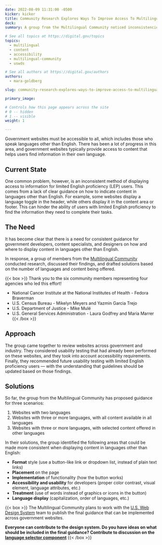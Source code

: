```yaml
---
date: 2022-08-09 11:31:00 -0500
kicker: kicker
title: Community Research Explores Ways To Improve Access To Multilingual Content
deck: 
summary: A group from the Multilingual Community noticed inconsistencies in access to languages other than English across government websites, and have started working on a solution.

# See all topics at https://digital.gov/topics
topics:
  - multilingual
  - content
  - accessibility
  - multilingual-community
  - uswds

# See all authors at https://digital.gov/authors
authors:
  - mara-goldberg

slug: community-research-explores-ways-to-improve-access-to-multilingual-content

primary_image: 

# Controls how this page appears across the site
# 0 -- hidden
# 1 -- visible
weight: 1

---
```


Government websites must be accessible to all, which includes those who speak languages other than English. There has been a lot of progress in this area, and government websites typically provide access to content that helps users find information in their own language.

## Current State

One common problem, however, is an inconsistent method of displaying access to information for limited English proficiency (LEP) users. This comes from a lack of clear guidance on how to indicate content in languages other than English. For example, some websites display a language toggle in the header, while others display it in the content area or footer. This can hinder the ability of users with limited English proficiency to find the information they need to complete their tasks.

## The Need

It has become clear that there is a need for consistent guidance for government developers, content specialists, and designers on how and where to display content in languages other than English.

In response, a group of members from the [Multilingual Community](https://digital.gov/communities/multilingual/) conducted research, discussed their findings, and drafted solutions based on the number of languages and content being offered.

{{< box >}}
Thank you to the six community members representing four agencies who led this effort!

* National Cancer Institute at the National Institutes of Health - Fedora Braverman
* U.S. Census Bureau - Mikelyn Meyers and Yazmin Garcia Trejo
* U.S. Department of Justice - Mike Mulé
* U.S. General Services Administration - Laura Godfrey and Maria Marrer
{{< /box >}}

## Approach

The group came together to review websites across government and industry. They considered usability testing that had already been performed on these websites, and they took into account accessibility requirements. Finally, they recommended future usability testing with limited English proficiency users — with the understanding that guidelines should be updated based on those findings.

## Solutions

So far, the group from the Multilingual Community has proposed guidance for three scenarios:

1. Websites with two languages
2. Websites with three or more languages, with all content available in all languages
3. Websites with three or more languages, with selected content offered in other languages

In their solutions, the group identified the following areas that could be made more consistent when displaying content in languages other than English:

* **Format** style (use a button-like link or dropdown list, instead of plain text links)
* **Placement** on the page
* **Implementation** of functionality (how the button works)
* **Accessibility and usability** for developers (proper color contrast, visual element, language attributes, etc.)
* **Treatment** (use of words instead of graphics or icons in the button)
* **Language display** (capitalization, order of languages, etc.)

{{< box >}}
The Multilingual Community plans to work with the [U.S. Web Design System](https://designsystem.digital.gov/) team to publish the final guidance that can be implemented across government websites.

**Everyone can contribute to the design system. Do you have ideas on what should be included in the final guidance? Contribute to discussion on the [language selector component](https://github.com/uswds/uswds/issues/3938)**
{{< /box >}}
